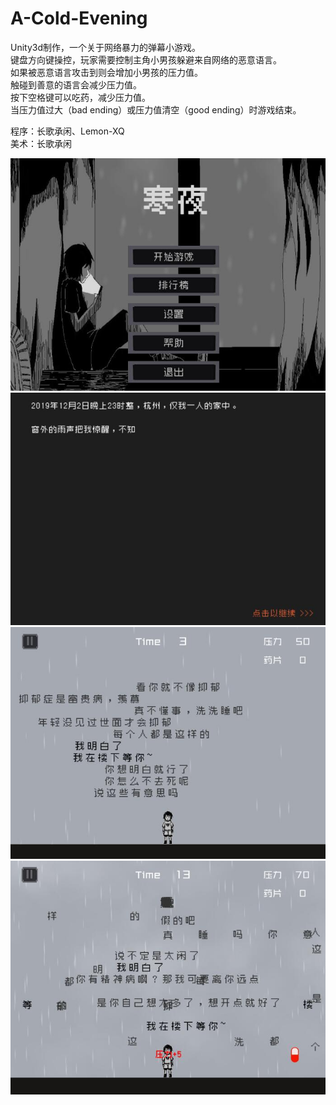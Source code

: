 # A-Cold-Evening

Unity3d制作，一个关于网络暴力的弹幕小游戏。  
键盘方向键操控，玩家需要控制主角小男孩躲避来自网络的恶意语言。  
如果被恶意语言攻击到则会增加小男孩的压力值。  
触碰到善意的语言会减少压力值。  
按下空格键可以吃药，减少压力值。  
当压力值过大（bad ending）或压力值清空（good ending）时游戏结束。  

程序：长歌承闲、Lemon-XQ  
美术：长歌承闲  

![](https://github.com/Aelinuial/A-Cold-Evening/blob/master/ShowPic/1.jpg)  
![](https://github.com/Aelinuial/A-Cold-Evening/blob/master/ShowPic/2.jpg)  
![](https://github.com/Aelinuial/A-Cold-Evening/blob/master/ShowPic/3.jpg)  
![](https://github.com/Aelinuial/A-Cold-Evening/blob/master/ShowPic/4.jpg)
